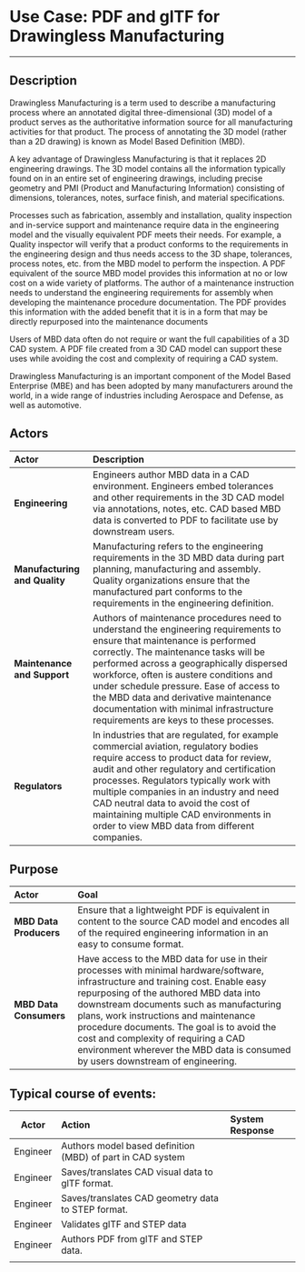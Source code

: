 # Use Case: PDF and glTF for Drawingless Manufacturing 
---
## Description
Drawingless Manufacturing is a term used to describe a manufacturing process where an annotated digital three-dimensional (3D) model of a product serves as the authoritative information source for all manufacturing activities for that product. The process of annotating the 3D model (rather than a 2D drawing) is known as Model Based Definition (MBD).

A key advantage of Drawingless Manufacturing is that it replaces 2D engineering drawings. The 3D model contains all the information typically found on in an entire set of engineering drawings, including precise geometry and PMI (Product and Manufacturing Information) consisting of dimensions, tolerances, notes, surface finish, and material specifications.

Processes such as fabrication, assembly and installation, quality inspection and in-service support and maintenance require data in the engineering model and the visually equivalent PDF meets their needs. For example, a Quality inspector will verify that a product conforms to the requirements in the engineering design and thus needs access to the 3D shape, tolerances, process notes, etc. from the MBD model to perform the inspection. A PDF equivalent of the source MBD model provides this information at no or low cost on a wide variety of platforms. The author of a maintenance instruction needs to understand the engineering requirements for assembly when developing the maintenance procedure documentation. The PDF provides this information with the added benefit that it is in a form that may be directly repurposed into the maintenance documents

Users of MBD data often do not require or want the full capabilities of a 3D CAD system. A PDF file created from a 3D CAD model can support these uses while avoiding the cost and complexity of requiring a CAD system. 

Drawingless Manufacturing is an important component of the Model Based Enterprise (MBE) and has been adopted by many manufacturers around the world, in a wide range of industries including Aerospace and Defense, as well as automotive.

## Actors 
| Actor | Description |
| :---- | :---------- |
| **Engineering** | Engineers author MBD data in a CAD environment. Engineers embed tolerances and other requirements in the 3D CAD model via annotations, notes, etc. CAD based MBD data is converted to PDF to facilitate use by downstream users. |
| **Manufacturing and Quality** | Manufacturing refers to the engineering requirements in the 3D MBD data during part planning, manufacturing and assembly. Quality organizations ensure that the manufactured part conforms to the requirements in the engineering definition. |
| **Maintenance and Support** | Authors of maintenance procedures need to understand the engineering requirements to ensure that maintenance is performed correctly. The maintenance tasks will be performed across a geographically dispersed workforce, often is austere conditions and under schedule pressure. Ease of access to the MBD data and derivative maintenance documentation with minimal infrastructure requirements are keys to these processes. |
| **Regulators** | In industries that are regulated, for example commercial aviation, regulatory bodies require access to product data for review, audit and other regulatory and certification processes. Regulators typically work with multiple companies in an industry and need CAD neutral data to avoid the cost of maintaining multiple CAD environments in order to view MBD data from different companies. |


## Purpose ##
| Actor | Goal |
| :---- | :---------- |
| **MBD Data Producers** | Ensure that a lightweight PDF is equivalent in content to the source CAD model and encodes all of the required engineering information in an easy to consume format. |
| **MBD Data Consumers** | Have access to the MBD data for use in their processes with minimal hardware/software, infrastructure and training cost. Enable easy repurposing of the authored MBD data into downstream documents such as manufacturing plans, work instructions and maintenance procedure documents. The goal is to avoid the cost and complexity of requiring a CAD environment wherever the MBD data is consumed by users downstream of engineering. |

Typical course of events:
----------------------

| Actor    | Action                                                     | System Response |
| -------- | :--------------------------------------------------------- | :-------------- |
| Engineer | Authors model based definition (MBD) of part in CAD system |                 |
| Engineer | Saves/translates CAD visual data to glTF format.           |                 |
| Engineer | Saves/translates CAD geometry data to STEP format.         |                 |
| Engineer | Validates glTF and STEP data                               |                 |
| Engineer | Authors PDF from glTF and STEP data.                       |                 |
|          |                                                            |                 |

